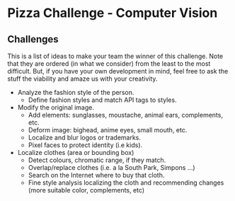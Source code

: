 # Pizza Challenge - Computer Vision

## Challenges
This is a list of ideas to make your team the winner of this challenge.
Note that they are ordered (in what we consider) from the least to the most difficult. But, if you have your own development in mind, feel free to ask the stuff the viability and amaze us with your  creativity.

* Analyze the fashion style of the person.
  * Define fashion styles and match API tags to styles.
* Modify the original image.
  * Add elements: sunglasses, moustache, animal ears, complements, etc.
  * Deform image: bighead, anime eyes, small mouth, etc.
  * Localize and blur logos or trademarks.
  * Pixel faces to protect identity (i.e kids).
* Localize clothes (area or bounding box)
  * Detect colours, chromatic range, if they match.
  * Overlap/replace clothes (i.e. a la South Park, Simpons ...)
  * Search on the Internet where to buy that cloth.
  * Fine style analysis localizing the cloth and recommending changes (more suitable color, complements, etc)
